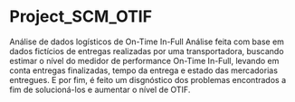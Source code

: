 # Project_SCM_OTIF
Análise de dados logísticos de On-Time In-Full
Análise feita com base em dados fictícios de entregas realizadas por uma transportadora, buscando estimar o nível do medidor de performance On-Time In-Full, levando em conta entregas finalizadas, tempo da entrega e estado das mercadorias entregues. E por fim, é feito um disgnóstico dos problemas encontrados a fim de solucioná-los e aumentar o nível de OTIF.
